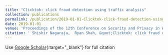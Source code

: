 ```yaml
---
title: "Clicktok: click fraud detection using traffic analysis"
collection: publications
permalink: /publication/2019-01-01-Clicktok-click-fraud-detection-using-traffic-analysis
date: 2019-01-01
venue: 'Proceedings of the 12th Conference on Security and Privacy in Wireless and Mobile Networks'
citation: ' Shishir Nagaraja,  Ryan Shah, &quot;Clicktok: click fraud detection using traffic analysis.&quot; Proceedings of the 12th Conference on Security and Privacy in Wireless and Mobile Networks, 2019.'
---
```

Use [Google Scholar](https://scholar.google.com/scholar?q=Clicktok:+click+fraud+detection+using+traffic+analysis){:target="_blank"} for full citation